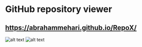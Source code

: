 #   GitHub repository viewer

## https://abrahammehari.github.io/RepoX/

![alt text](https://github.com/AbrahamMehari/RepoX/blob/main/desc/profile_image.png?raw=true)
![alt text](https://github.com/AbrahamMehari/RepoX/blob/main/desc/repositoriesDetails.png?raw=true)
